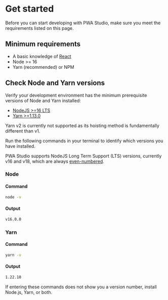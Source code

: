 # Get started

Before you can start developing with PWA Studio, make sure you meet the requirements listed on this page.

## Minimum requirements

- A basic knowledge of [React][]
- Node >= 16
- Yarn (recommended) or NPM

## Check Node and Yarn versions

Verify your development environment has the minimum prerequisite versions of Node and Yarn installed:

- [NodeJS >=16 LTS](https://nodejs.org/en/)
- [Yarn >=1.13.0](https://yarnpkg.com)

Yarn v2 is currently not supported as its hoisting method is fundamentally different than v1.

Run the following commands in your terminal to identify which versions you have installed.

PWA Studio supports NodeJS Long Term Support (LTS) versions, currently v16 and v18, which are always [even-numbered](https://nodejs.org/en/about/releases/).

### Node

<CodeBlock slots="heading, code" repeat="2" languages="bash, bash" />

#### Command

```bash
node -v
```

#### Output

```bash
v16.0.0
```

### Yarn

<CodeBlock slots="heading, code" repeat="2" languages="bash, bash" />

#### Command

```bash
yarn -v
```

#### Output

```bash
1.22.10
```

If entering these commands does not show you a version number, install Node.js, Yarn, or both.

[react]: https://reactjs.org/
